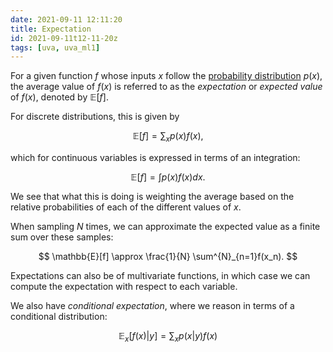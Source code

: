 ```yaml
---
date: 2021-09-11 12:11:20
title: Expectation
id: 2021-09-11t12-11-20z
tags: [uva, uva_ml1]
---
```


For a given function $f$ whose inputs $x$ follow the
[probability distribution](./2021-09-10t19-20-02z.md) $p(x)$, the average value
of $f(x)$ is referred to as the _expectation_ or _expected value_ of $f(x)$,
denoted by $\mathbb{E}[f]$.

For discrete distributions, this is given by

$$
\mathbb{E}[f] = \sum_x{p(x)f(x)},
$$

which for continuous variables is expressed in terms of an integration:

$$
\mathbb{E}[f] = \int{p(x)f(x)dx}.
$$

We see that what this is doing is weighting the average based on the relative
probabilities of each of the different values of $x$.

When sampling $N$ times, we can approximate the expected value as a finite sum
over these samples:

$$
\mathbb{E}[f] \approx \frac{1}{N} \sum^{N}_{n=1}f(x_n).
$$

Expectations can also be of multivariate functions, in which case we can compute
the expectation with respect to each variable.

We also have _conditional expectation_, where we reason in terms of a
conditional distribution:

$$
\mathbb{E}_x[f(x)|y] = \sum_{x}p(x|y)f(x)
$$
